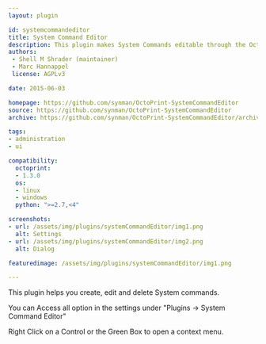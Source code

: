 ```yaml
---
layout: plugin

id: systemcommandeditor
title: System Command Editor
description: This plugin makes System Commands editable through the OctoPrint WebUI
authors:
 - Shell M Shrader (maintainer)
 - Marc Hannappel 
 license: AGPLv3

date: 2015-06-03

homepage: https://github.com/synman/OctoPrint-SystemCommandEditor
source: https://github.com/synman/OctoPrint-SystemCommandEditor
archive: https://github.com/synman/OctoPrint-SystemCommandEditor/archive/master.zip

tags:
- administration
- ui

compatibility:
  octoprint:
  - 1.3.0
  os:
  - linux
  - windows
  python: ">=2.7,<4"

screenshots:
- url: /assets/img/plugins/systemCommandEditor/img1.png
  alt: Settings
- url: /assets/img/plugins/systemCommandEditor/img2.png
  alt: Dialog

featuredimage: /assets/img/plugins/systemCommandEditor/img1.png

---
```


This plugin helps you create, edit and delete System commands.

You can Access all option in the settings under "Plugins -> System Command Editor"

Right Click on a Control or the Green Box to open a context menu.
